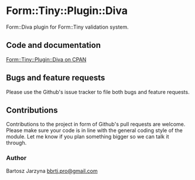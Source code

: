 # Form::Tiny::Plugin::Diva
Form::Diva plugin for Form::Tiny validation system.

## Code and documentation
[Form::Tiny::Plugin::Diva on CPAN](https://metacpan.org/release/Form-Tiny-Plugin-Diva)

## Bugs and feature requests
Please use the Github's issue tracker to file both bugs and feature requests.

## Contributions
Contributions to the project in form of Github's pull requests are
welcome. Please make sure your code is in line with the general
coding style of the module. Let me know if you plan something
bigger so we can talk it through.

### Author
Bartosz Jarzyna <bbrtj.pro@gmail.com>
